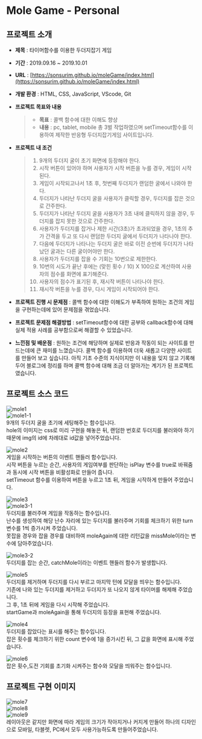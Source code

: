 # Mole Game - Personal

## 프로젝트 소개
* **제목** : 타이머함수를 이용한 두더지잡기 게임

* **기간** : 2019.09.16 ~ 2019.10.01

* **URL** : [https://sonsurim.github.io/moleGame/index.html](https://sonsurim.github.io/moleGame/index.html)

* **개발 환경** : HTML, CSS, JavaScript, VScode, Git

* **프로젝트 목표와 내용**
    > - **목표** : 콜백 함수에 대한 이해도 향상
    > - **내용** : pc, tablet, mobile 총 3벌 작업하였으며 setTimeout함수를 이용하여 제작한 반응형 두더지잡기게임 사이트입니다.

* **프로젝트 내 조건**
    > 1. 9개의 두더지 굴이 초기 화면에 등장해야 한다.
    > 2. 시작 버튼이 있어야 하며 사용자가 시작 버튼을 누를 경우, 게임이 시작된다.
    > 3. 게임이 시작되고나서 1초 후, 첫번째 두더지가 랜덤한 굴에서 나와야 한다.
    > 4. 두더지가 나타난 두더지 굴을 사용자가 클릭할 경우, 두더지를 잡은 것으로 간주한다.
    > 5. 두더지가 나타난 두더지 굴을 사용자가 3초 내에 클릭하지 않을 경우, 두더지를 잡지 못한 것으로 간주한다.
    > 6. 사용자가 두더지를 잡거나 제한 시간(3초)가 초과되었을 경우, 1초의 추가 간격을 두고 또 다시 랜덤한 두더지 굴에서 두더지가 나타나야 한다.
    > 7. 다음에 두더지가 나타나는 두더지 굴은 바로 이전 순번에 두더지가 나타났던 굴과는 다른 굴이어야만 한다.
    > 8. 사용자가 두더지를 잡을 수 기회는 10번으로 제한한다.
    > 9. 10번의 시도가 끝난 후에는 (맞힌 횟수 / 10) X 100으로 계산하여 사용자의 점수를 화면에 표기해준다.
    > 10. 사용자의 점수가 표기된 후, 재시작 버튼이 나타나야 한다.
    > 11. 재시작 버튼을 누를 경우, 다시 게임이 시작되어야 한다.

* **프로젝트 진행 시 문제점** : 콜백 함수에 대한 이해도가 부족하여 원하는 조건의 게임을 구현하는데에 있어 문제점을 겪었습니다.

* **프로젝트 문제점 해결방법** : setTimeout함수에 대한 공부와 callback함수에 대해 실제 적용 사례를 공부함으로써 해결할 수 있었습니다.

* **느낀점 및 배운점** : 원하는 조건에 해당하며 실제로 반응과 작동이 되는 사이트를 만드는데에 큰 재미를 느꼈습니다. 콜백 함수를 이용하여 더욱 새롭고 다양한 사이트를 만들어 보고 싶습니다. 아직 기초 수준의 지식이지만 이 내용을 잊지 않고 기록해두어 블로그에 정리를 하며 콜백 함수에 대해 조금 더 알아가는 계기가 된 프로젝트였습니다.

## 프로젝트 소스 코드
![mole1](https://sonsurim.github.io/portfolio/img/mole1.PNG)<br/>
![mole1-1](https://sonsurim.github.io/portfolio/img/mole1-1.PNG)<br/>
9개의 두더지 굴을 초기에 세팅해주는 함수입니다.<br/>
hole의 이미지는 css로 미리 구현을 해놓은 뒤, 랜덤한 번호로 두더지를 불러와야 하기 때문에 img의 id에 차례대로 id값을 넣어주었습니다.

![mole2](https://sonsurim.github.io/portfolio/img/mole2.PNG)<br/>
게임을 시작하는 버튼의 이벤트 핸들러 함수입니다.<br/>
시작 버튼을 누르는 순간, 사용자의 게임여부를 판단하는 isPlay 변수를 true로 바꿔줌과 동시에 시작 버튼을 비활성화로 만들어 줍니다.<br/>
setTimeout 함수를 이용하여 버튼을 누르고 1초 뒤, 게임을 시작하게 만들어 주었습니다.

![mole3](https://sonsurim.github.io/portfolio/img/mole3.PNG)<br/>
![mole3-1](https://sonsurim.github.io/portfolio/img/mole3-1.PNG)<br/>
두더지를 불러주며 게임을 작동하는 함수입니다.<br/>
난수를 생성하여 해당 난수 자리에 있는 두더지를 불러주며 기회를 체크하기 위한 turn 변수를 1씩 증가시켜 주었습니다.<br/>
못잡을 경우와 잡을 경우를 대비하여 moleAgain에 대한 리턴값을 missMole이라는 변수에 담아주었습니다.<br/>

![mole3-2](https://sonsurim.github.io/portfolio/img/mole3-2.PNG)<br/>
두더지를 잡는 순간, catchMole이라는 이벤트 핸들러 함수가 발생합니다.

![mole5](https://sonsurim.github.io/portfolio/img/mole5.PNG)<br/>
두더지를 제거하며 두더지를 다시 부르고 마지막 턴에 모달을 띄우는 함수입니다.<br/>
기존에 나와 있는 두더지를 제거하고 두더지가 또 나오지 않게 타이머를 해제해 주었습니다.<br/>
그 후, 1초 뒤에 게임을 다시 시작해 주었습니다.<br/>
startGame과 moleAgain을 통해 두더지의 등장을 표현해 주었습니다.<br/>

![mole4](https://sonsurim.github.io/portfolio/img/mole4.PNG)<br/>
두더지를 잡았다는 표시를 해주는 함수입니다.<br/>
잡은 횟수를 체크하기 위한 count 변수에 1을 증가시킨 뒤, 그 값을 화면에 표시해 주었습니다.

![mole6](https://sonsurim.github.io/portfolio/img/mole6.PNG)<br/>
잡은 횟수,도전 기회를 초기화 시켜주는 함수와 모달을 띄워주는 함수입니다.

## 프로젝트 구현 이미지
![mole7](https://sonsurim.github.io/portfolio/img/mole7.PNG)<br/>
![mole8](https://sonsurim.github.io/portfolio/img/mole8.PNG)<br/>
![mole9](https://sonsurim.github.io/portfolio/img/mole9.PNG)<br/>
레이아웃은 같지만 화면에 따라 게임의 크기가 작아지거나 커지게 만들어 하나의 디자인으로 모바일, 타블렛, PC에서 모두 사용가능하도록 만들어주었습니다.